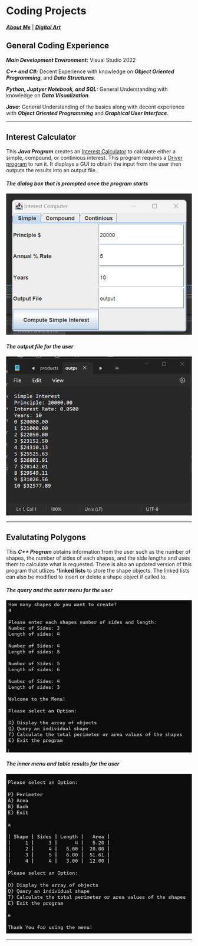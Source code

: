 # Coding Projects

[***About Me***](./README.md) | [***Digital Art***](./digital-art.md) 

## General Coding Experience

***Main Development Environment:*** Visual Studio 2022

***C++ and C#:*** Decent Experience with knowledge on ***Object Oriented Programming***, and ***Data Structures***.

***Python, Juptyer Notebook, and SQL:*** General Understanding with knowledge on ***Data Visualization***.

***Java:*** General Understanding of the basics along with decent experience with ***Object Oriented Programming*** and ***Graphical User Interface***.

* * *

## Interest Calculator

This ***Java Program*** creates an [Interest Calculator](./assets/javaCode/Interest.java) to calculate either a simple, compound, or continious interest. This program requires a [Driver program](./assets/javaCode/Interest.java) to run it. It displays a GUI to obtain the input from the user then outputs the results into an output file.

#### _The dialog box that is prompted once the program starts_
![Dialog Box](./assets/javaCode/Example1.png)

#### _The output file for the user_
![Output Statments](./assets/javaCode/Example2.png)


* * *

## Evalutating Polygons

This ***C++ Program*** obtains information from the user such as the number of shapes, the number of sides of each shapes, and the side lengths and uses them to calculate what is requested. There is also an updated version of this program that utlizes ***linked lists** to store the shape objects. The linked lists can also be modified to insert or delete a shape object if called to.

#### _The query and the outer menu for the user_
![First Menu Options](./assets/cppCode/CExample1.png)

#### _The inner menu and table results for the user_
![Second Menu Options](./assets/cppCode/CExample2.png)

* * *






